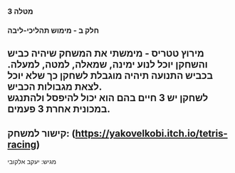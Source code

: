### מטלה 3
### חלק ב - מימוש תהליכי-ליבה
מירוץ טטריס - מימשתי את המשחק שיהיה כביש והשחקן יוכל לנוע ימינה, שמאלה, למטה, למעלה.
              בכביש התנועה תיהיה מוגבלת לשחקן כך שלא יוכל לצאת מגבולות הכביש.<br>
              לשחקן יש 3 חיים בהם הוא יכול להיפסל ולהתנגש במכונית אחרת 3 פעמים.
---
קישור למשחק:
(https://yakovelkobi.itch.io/tetris-racing)
---
מגיש: יעקב אלקובי
